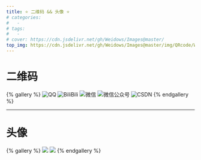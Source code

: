 ```yaml
---
title: ⭐️ 二维码 && 头像 ⭐️
# categories:
#   -
# tags:
#   -
# cover: https://cdn.jsdelivr.net/gh/Weidows/Images@master/
top_img: https://cdn.jsdelivr.net/gh/Weidows/Images@master/img/QRcode/We_Chat.jpeg
---
```


<!--
 * @Author: Weidows
 * @Date: 2020-08-25 19:14:35
 * @LastEditors: Weidows
 * @LastEditTime: 2021-02-16 00:48:31
 * @FilePath: \Weidowsd:\Game\Github\Blog-private\source\gallery_data\Private\QRcode.md
-->

# 二维码

{% gallery %}
![QQ](https://cdn.jsdelivr.net/gh/Weidows/Images@master/img/QRcode/QQ.jpeg)
![BiliBili](https://cdn.jsdelivr.net/gh/Weidows/Images@master/img/QRcode/Bilibili.jpeg)
![微信](https://cdn.jsdelivr.net/gh/Weidows/Images@master/img/QRcode/We_Chat.jpeg)
![微信公众号](https://cdn.jsdelivr.net/gh/Weidows/Images@master/img/QRcode/wechat_public.jpeg)
![CSDN](https://cdn.jsdelivr.net/gh/Weidows/Images@master/img/QRcode/CSDN.jpeg)
{% endgallery %}

---

# 头像

{% gallery %}
![](https://cdn.jsdelivr.net/gh/Weidows/Images@master/img/Avatar/timg.jpg)
![](https://cdn.jsdelivr.net/gh/Weidows/Images@master/img/Avatar/avatar.jpg)
{% endgallery %}
